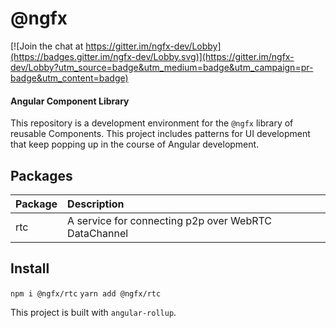 # @ngfx

[![Join the chat at https://gitter.im/ngfx-dev/Lobby](https://badges.gitter.im/ngfx-dev/Lobby.svg)](https://gitter.im/ngfx-dev/Lobby?utm_source=badge&utm_medium=badge&utm_campaign=pr-badge&utm_content=badge)

#### Angular Component Library

This repository is a development environment for the `@ngfx` library of reusable Components. This project includes patterns for UI development that keep popping up in the course of Angular development.

## Packages


| Package       | Description                                          |
| ------------- |:-----------------------------------------------------|
| rtc           | A service for connecting p2p over WebRTC DataChannel |

## Install

`npm i @ngfx/rtc`
`yarn add @ngfx/rtc`


This project is built with `angular-rollup`.








